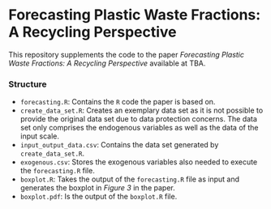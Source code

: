 # Forecasting Plastic Waste Fractions: A Recycling Perspective

This repository supplements the code to the paper *Forecasting Plastic Waste Fractions: A Recycling Perspective* available at TBA.

### Structure

- `forecasting.R`: Contains the `R` code the paper is based on.
- `create_data_set.R`: Creates an exemplary data set as it is not possible to provide the original data set due to data protection concerns. The data set only comprises the endogenous variables as well as the data of the input scale.
- `input_output_data.csv`: Contains the data set generated by `create_data_set.R`.
- `exogenous.csv`: Stores the exogenous variables also needed to execute the `forecasting.R` file.
- `boxplot.R`: Takes the output of the `forecasting.R` file as input and generates the boxplot in *Figure 3* in the paper.
- `boxplot.pdf`: Is the output of the `boxplot.R` file.
